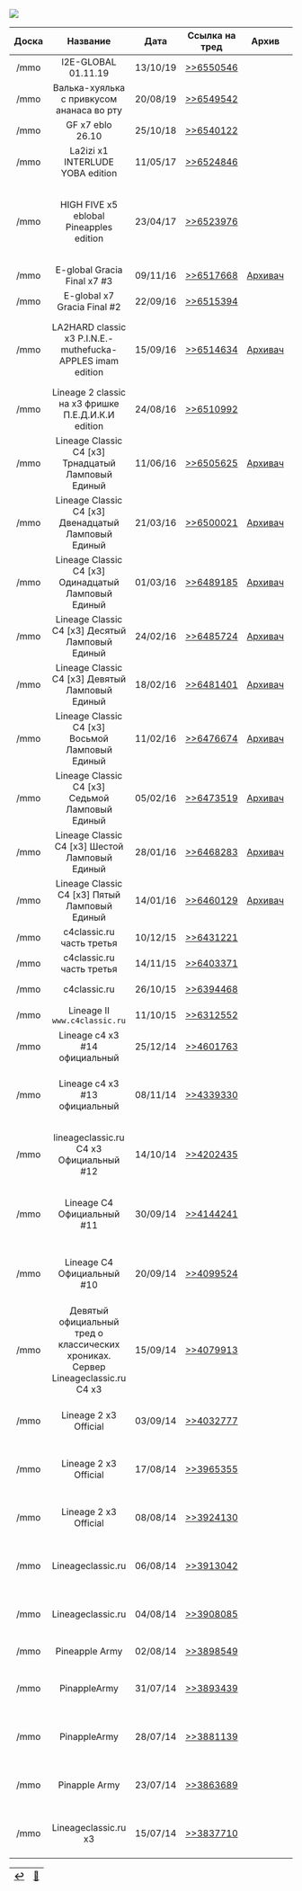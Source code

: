 ![](https://github.com/lineage2thread/lineage2/blob/main/archivebranches/archivepics/aquillafull.jpg)

| Доска | Название | Дата | Ссылка на тред | Архив | Комментарий |
|:---:|:---:|:---:|:---:|:---:|:---:|
| /mmo | l2E-GLOBAL 01.11.19 | 13/10/19 | [>>6550546](https://2ch.hk/mmo/res/6550546.html) | | pnpl eblo (последний) |
| /mmo | Валька-хуялька с привкусом ананаса во рту | 20/08/19 | [>>6549542](https://2ch.hk/mmo/res/6549542.html) | | pnpl valhalla |
| /mmo | GF x7 eblo 26.10 | 25/10/18 | [>>6540122](https://2ch.hk/mmo/res/6540122.html) | | pnpl eblo |
| /mmo | La2izi x1 INTERLUDE YOBA edition | 11/05/17 | [>>6524846](https://2ch.hk/mmo/res/6524846.html) | | YOBA + pnpl |
| /mmo | HIGH FIVE x5 eblobal Pineapples edition | 23/04/17 | [>>6523976](https://2ch.hk/mmo/res/6523976.html) | | Топ тату на СПСа [>>6524481](https://2ch.hk/mmo/res/6523976.html#6524481) и нигде не игравший Среньк [>>6525153](https://2ch.hk/mmo/res/6523976.html#6525153) |
| /mmo | E-global Gracia Final х7 #3 | 09/11/16 | [>>6517668](https://2ch.hk/mmo/res/6517668.html) | [Архивач](http://arhivach.ng/thread/228905/) | YOBA + pnpl |
| /mmo | E-global x7 Gracia Final #2 | 22/09/16 | [>>6515394](https://2ch.hk/mmo/res/6515394.html) | | YOBA + pnpl |
| /mmo | LA2HARD classic x3 P.I.N.E.-muthefucka-APPLES imam edition | 15/09/16 | [>>6514634](https://2ch.hk/mmo/res/6514634.html) | [Архивач](http://arhivach.ng/thread/206612/) | pnpl; А какой смысл сливать проценты просто так? [>>6514825](https://2ch.hk/mmo/res/6514634.html#6514825) |
| /mmo | Lineage 2 classic на х3 фришке П.Е.Д.И.К.И edition | 24/08/16 | [>>6510992](https://2ch.hk/mmo/res/6510992.html) | | pnpl La2Hard |
| /mmo | Lineage Classic C4 [x3] Трнадцатый Ламповый Единый | 11/06/16 | [>>6505625](https://2ch.hk/mmo/res/6505625.html) | [Архивач](http://arhivach.ng/thread/179756/) | pnpl c4classic #13 (последний) |
| /mmo | Lineage Classic C4 [x3] Двенадцатый Ламповый Единый | 21/03/16 | [>>6500021](https://2ch.hk/mmo/res/6500021.html) | [Архивач](http://arhivach.ng/thread/158229/) | pnpl c4classic #12 |
| /mmo | Lineage Classic C4 [x3] Одинадцатый Ламповый Единый | 01/03/16 | [>>6489185](https://2ch.hk/mmo/res/6489185.html) | [Архивач](http://arhivach.ng/thread/152510/) | pnpl c4classic #11 |
| /mmo | Lineage Classic C4 [x3] Десятый Ламповый Единый | 24/02/16 | [>>6485724](https://2ch.hk/mmo/res/6485724.html) | [Архивач](http://arhivach.ng/thread/151037/) | pnpl c4classic #10 |
| /mmo | Lineage Classic C4 [x3] Девятый Ламповый Единый | 18/02/16 | [>>6481401](https://2ch.hk/mmo/res/6481401.html) | [Архивач](http://arhivach.ng/thread/148893/) | pnpl c4classic #9 |
| /mmo | Lineage Classic C4 [x3] Восьмой Ламповый Единый | 11/02/16 | [>>6476674](https://2ch.hk/mmo/res/6476674.html) | [Архивач](http://arhivach.ng/thread/146956/) | pnpl c4classic #8 |
| /mmo | Lineage Classic C4 [x3] Седьмой Ламповый Единый | 05/02/16 | [>>6473519](https://2ch.hk/mmo/res/6473519.html) | [Архивач](http://arhivach.ng/thread/145128/) | pnpl c4classic #7 |
| /mmo | Lineage Classic C4 [x3] Шестой Ламповый Единый | 28/01/16 | [>>6468283](https://2ch.hk/mmo/res/6468283.html) | [Архивач](http://arhivach.ng/thread/145127/) | pnpl c4classic #6 |
| /mmo | Lineage Classic C4 [x3] Пятый Ламповый Единый | 14/01/16 | [>>6460129](https://2ch.hk/mmo/res/6460129.html) | [Архивач](http://arhivach.ng/thread/142963/) | pnpl c4classic #5 |
| /mmo | c4classic.ru часть третья | 10/12/15 | [>>6431221](https://web.archive.org/web/20160203123921/https://2ch.hk/mmo/res/6431221.html) | | pnpl c4classic #4 |
| /mmo | c4classic.ru часть третья | 14/11/15 | [>>6403371](https://web.archive.org/web/20160102233659mp_/https://2ch.hk/mmo/res/6403371.html) | | pnpl c4classic #3 |
| /mmo | c4classic.ru | 26/10/15 | [>>6394468](https://web.archive.org/web/20151101155755/https://2ch.hk/mmo/res/6394468.html) | | pnpl c4classic #2 |
| /mmo | Lineage II `www.c4classic.ru` | 11/10/15 | [>>6312552](https://web.archive.org/web/20151101155759/https://2ch.hk/mmo/res/6312552.html) | | pnpl c4classic #1 |
| /mmo | Lineage c4 x3 #14 официальный | 25/12/14 | [>>4601763](https://m2ch.ga/mmo/res/4601763.html) | | lineageclassic #14 |
| /mmo | Lineage c4 x3 #13 официальный | 08/11/14 | [>>4339330](https://m2ch.ga/mmo/res/4339330.html) | | lineageclassic #13, Pineapples и все-все-все... |
| /mmo | lineageclassic.ru C4 x3 Официальный #12 | 14/10/14 | [>>4202435](https://m2ch.ga/mmo/res/4202435.html) | | lineageclassic #12, Pineapples и все-все-все... |
| /mmo | Lineage C4 Официальный #11 | 30/09/14 | [>>4144241](https://m2ch.ga/mmo/res/4144241.html) | | lineageclassic #11, Pineapples и все-все-все... |
| /mmo | Lineage C4 Официальный #10 | 20/09/14 | [>>4099524](https://m2ch.ga/mmo/res/4099524.html) | | lineageclassic #10, Pineapples и все-все-все... |
| /mmo | Девятый официальный тред о классических хрониках. Сервер Lineageclassic.ru C4 x3 | 15/09/14 | [>>4079913](https://m2ch.ga/mmo/res/4079913.html) | | lineageclassic #9, Pineapples и все-все-все... |
| /mmo | Lineage 2 x3 Official | 03/09/14 | [>>4032777](https://m2ch.ga/mmo/res/4032777.html) | | lineageclassic #8, Pineapples и все-все-все... |
| /mmo | Lineage 2 x3 Official | 17/08/14 | [>>3965355](https://m2ch.ga/mmo/res/3965355.html) | | lineageclassic #7, Pineapples и все-все-все... |
| /mmo | Lineage 2 x3 Official | 08/08/14 | [>>3924130](https://m2ch.ga/mmo/res/3924130.html) | | lineageclassic #6, Pineapples и все-все-все... |
| /mmo | Lineageclassic.ru | 06/08/14 | [>>3913042](https://m2ch.ga/mmo/res/3913042.html) | | lineageclassic #5, Pineapples и все-все-все... |
| /mmo | Lineageclassic.ru | 04/08/14 | [>>3908085](https://m2ch.ga/mmo/res/3908085.html) | | lineageclassic #4, Pineapples и все-все-все... |
| /mmo | Pineapple Army | 02/08/14 | [>>3898549](https://m2ch.ga/mmo/res/3898549.html) | | lineageclassic, дубль |
| /mmo | PinappleArmy | 31/07/14 | [>>3893439](https://m2ch.ga/mmo/res/3893439.html) | | lineageclassic #3, Pineapples и все-все-все... |
| /mmo | PinappleArmy | 28/07/14 | [>>3881139](https://m2ch.ga/mmo/res/3881139.html) | | lineageclassic #2, Pineapples и все-все-все... |
| /mmo | Pinapple Army | 23/07/14 | [>>3863689](https://m2ch.ga/mmo/res/3863689.html) | | lineageclassic #1, Pineapples и все-все-все... |
| /mmo | Lineageclassic.ru x3 | 15/07/14 | [>>3837710](https://m2ch.ga/mmo/res/3837710.html) | | lineageclassic #0, Pineapples и все-все-все... |

|[↩️](header.md)|[📆](archive.md)|
|:---:|:---:|
